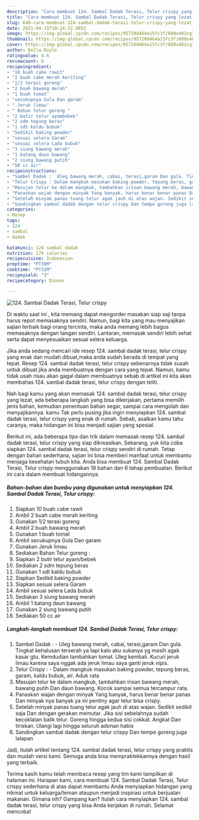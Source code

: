 ```yaml
---
description: "Cara membuat 124. Sambal Dadak Terasi, Telur crispy yang lezat Untuk Jualan"
title: "Cara membuat 124. Sambal Dadak Terasi, Telur crispy yang lezat Untuk Jualan"
slug: 640-cara-membuat-124-sambal-dadak-terasi-telur-crispy-yang-lezat-untuk-jualan
date: 2021-04-15T10:24:22.085Z
image: https://img-global.cpcdn.com/recipes/95720d464a15fc3f/680x482cq70/124-sambal-dadak-terasi-telur-crispy-foto-resep-utama.jpg
thumbnail: https://img-global.cpcdn.com/recipes/95720d464a15fc3f/680x482cq70/124-sambal-dadak-terasi-telur-crispy-foto-resep-utama.jpg
cover: https://img-global.cpcdn.com/recipes/95720d464a15fc3f/680x482cq70/124-sambal-dadak-terasi-telur-crispy-foto-resep-utama.jpg
author: Della Doyle
ratingvalue: 4.6
reviewcount: 6
recipeingredient:
- "10 buah cabe rawit"
- "2 buah cabe merah keriting"
- "1/2 terasi goreng"
- "2 buah bawang merah"
- "1 buah tomat"
- "secukupnya Gula Dan garam"
- " Jeruk limau"
- " Bahan Telur goreng "
- "2 butir telur ayambebek"
- "2 sdm tepung beras"
- "1 sdt kaldu bubuk"
- "Sedikit baking powder"
- "sesuai selera Garam"
- "sesuai selera Lada bubuk"
- "3 siung bawang merah"
- "1 batang daun bawang"
- "2 siung bawang putih"
- "50 cc air"
recipeinstructions:
- "Sambel Dadak :  Uleg bawang merah, cabai, terasi,garam Dan gula. Tingkat kehalusan terserah ya tapi kalo aku sukanya yg masih agak kasar gtu. Kemdudian tambahkan tomat. Uleg kembali. Kucuri jeruk limau karena saya nggak ada jeruk limau saya ganti jeruk nipis."
- "Telur Crispy : Dalam mangkuk masukan baking powder, tepung beras, garam, kaldu bubuk, air. Aduk rata"
- "Masujan telur ke dalam mangkuk, tambahkan irisan bawang merah, bawang putih Dan daun bawang. Kocok sampai semua tercampur rata."
- "Panaskan wajan dengan minyak Yang banyak, harus benar benar panas Dan minyak nya banyak ya ini pentiny agar telur bisa crispy."
- "Setelah minyak panas tuang telur agak jauh di atas wajan. Sedikit sedikit saja Dan dengan gerakan memutar. Jika sisi sebelahnya sudah kecoklatan balik telur. Goreng hingga kedua sisi cokkat. Angkat Dan tiriskan. Ulangi lagi hingga seluruh adonan habis"
- "Sandingkan sambal dadak dengan telur crispy Dan tempe goreng juga lalapan"
categories:
- Resep
tags:
- 124
- sambal
- dadak

katakunci: 124 sambal dadak 
nutrition: 179 calories
recipecuisine: Indonesian
preptime: "PT39M"
cooktime: "PT32M"
recipeyield: "3"
recipecategory: Dinner

---
```



![124. Sambal Dadak Terasi, Telur crispy](https://img-global.cpcdn.com/recipes/95720d464a15fc3f/680x482cq70/124-sambal-dadak-terasi-telur-crispy-foto-resep-utama.jpg)

Di waktu  saat ini , kita memang dapat mengorder masakan siap saji tanpa harus repot memasaknya sendiri. Namun, bagi kita yang mau menyajikan sajian terbaik bagi orang tercinta, maka anda memang lebih bagus memasaknya dengan tangan sendiri. Lantaran, memasak sendiri lebih sehat serta dapat menyesuaikan sesuai selera keluarga.

Jika anda sedang mencari ide resep 124. sambal dadak terasi, telur crispy yang enak dan mudah dibuat,maka anda sudah berada di tempat yang tepat. Resep 124. sambal dadak terasi, telur crispy  sebenarnya tidak susah untuk dibuat jika anda membuatnya dengan cara yang tepat. Namun, kamu tidak usah risau akan gagal dalam membuatnya 
sebab di artikel ini kita akan membahas 124. sambal dadak terasi, telur crispy dengan teliti.  



Nah bagi kamu yang akan memasak 124. sambal dadak terasi, telur crispy yang lezat, ada beberapa langkah yang bisa dikerjakan, pertama memilih jenis bahan, kemudian penentuan bahan segar, sampai cara mengolah dan menyajikannya. kamu Tak perlu pusing jika ingin menyiapkan 124. sambal dadak terasi, telur crispy yang enak di rumah. Sebab, asalkan kamu  tahu caranya, maka hidangan ini bisa menjadi sajian yang spesial.

Berikut ini, ada beberapa tips dan trik dalam memasak resep 124. sambal dadak terasi, telur crispy yang siap dikreasikan. Sekarang, yuk kita coba siapkan 124. sambal dadak terasi, telur crispy sendiri di rumah. Tetap dengan bahan sederhana, sajian ini bisa memberi manfaat untuk membantu menjaga kesehatan tubuh kita. Anda bisa membuat 124. Sambal Dadak Terasi, Telur crispy menggunakan 18 bahan dan 6 tahap pembuatan. Berikut ini cara dalam membuat hidangannya.

<!--inarticleads1-->

##### Bahan-bahan dan bumbu yang digunakan untuk menyiapkan 124. Sambal Dadak Terasi, Telur crispy:

1. Siapkan 10 buah cabe rawit
1. Ambil 2 buah cabe merah keriting
1. Gunakan 1/2 terasi goreng
1. Ambil 2 buah bawang merah
1. Gunakan 1 buah tomat
1. Ambil secukupnya Gula Dan garam
1. Gunakan  Jeruk limau
1. Sediakan  Bahan Telur goreng :
1. Siapkan 2 butir telur ayam/bebek
1. Sediakan 2 sdm tepung beras
1. Gunakan 1 sdt kaldu bubuk
1. Siapkan Sedikit baking powder
1. Siapkan sesuai selera Garam
1. Ambil sesuai selera Lada bubuk
1. Sediakan 3 siung bawang merah
1. Ambil 1 batang daun bawang
1. Gunakan 2 siung bawang putih
1. Sediakan 50 cc air




<!--inarticleads2-->

##### Langkah-langkah membuat 124. Sambal Dadak Terasi, Telur crispy:

1. Sambel Dadak :  - Uleg bawang merah, cabai, terasi,garam Dan gula. Tingkat kehalusan terserah ya tapi kalo aku sukanya yg masih agak kasar gtu. Kemdudian tambahkan tomat. Uleg kembali. Kucuri jeruk limau karena saya nggak ada jeruk limau saya ganti jeruk nipis.
1. Telur Crispy : - Dalam mangkuk masukan baking powder, tepung beras, garam, kaldu bubuk, air. Aduk rata
1. Masujan telur ke dalam mangkuk, tambahkan irisan bawang merah, bawang putih Dan daun bawang. Kocok sampai semua tercampur rata.
1. Panaskan wajan dengan minyak Yang banyak, harus benar benar panas Dan minyak nya banyak ya ini pentiny agar telur bisa crispy.
1. Setelah minyak panas tuang telur agak jauh di atas wajan. Sedikit sedikit saja Dan dengan gerakan memutar. Jika sisi sebelahnya sudah kecoklatan balik telur. Goreng hingga kedua sisi cokkat. Angkat Dan tiriskan. Ulangi lagi hingga seluruh adonan habis
1. Sandingkan sambal dadak dengan telur crispy Dan tempe goreng juga lalapan




Jadi, itulah artikel tentang  124. sambal dadak terasi, telur crispy  yang praktis dan mudah versi kami. Semoga anda bisa mempraktekkannya dengan hasil yang terbaik. 

Terima kasih kamu telah membaca resep yang tim kami tampilkan di halaman ini. Harapan kami, cara membuat  124. Sambal Dadak Terasi, Telur crispy sederhana di atas dapat membantu Anda menyiapkan hidangan yang nikmat untuk keluarga/teman ataupun menjadi inspirasi untuk berjualan makanan. Gimana nih? Gampang kan? Itulah cara menyiapkan 124. sambal dadak terasi, telur crispy yang bisa Anda kerjakan di rumah. Selamat mencoba!

